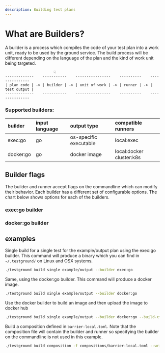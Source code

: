 ```yaml
---
description: Building test plans
---
```


# What are Builders?

A builder is a process which compiles the code of your test plan into a work unit, ready to be used by the ground service. The build process will be different depending on the language of the plan and the kind of work unit being targeted.

```text
                      ☟
-------------    -----------    ----------------    ----------    ---------------
| plan code | -> | builder | -> | unit of work | -> | runner | -> | test output |
-------------    -----------    ----------------    ----------    ---------------
```

### Supported builders:

| builder | input language | output type | compatible runners |
| :--- | :--- | :--- | :--- |
| exec:go | go | os-specific executable | local:exec |
| docker:go | go | docker image | local:docker cluster:k8s |

## Builder flags

The builder and runner accept flags on the commandline which can modify their behavior. Each builder has a different set of configurable options. The chart below shows options for each of the builders.

### exec:go builder



### docker:go builder



## examples

Single build for a single test for the example/output plan using the exec:go builder. This command will produce a binary which you can find in `~/.testground/` on Linux and OSX systems.

```bash
./testground build single example/output --builder exec:go
```

Same, using the docker:go builder. This command will produce a docker image.

```bash
./testground build single example/output --builder docker:go
```

Use the docker builder to build an image and then upload the image to docker hub

```bash
./testground build single example/output --builder docker:go --build-cfg push_registry=true --build-cfg registry_type=hub
```

Build a composition defined in `barrier-local.toml`. Note that the composition file will contain the builder and runner so specifying the builder on the commandline is not used in this example.

```bash
./testground build composition -f compositions/barrier-local.toml --write-artifacts
```

